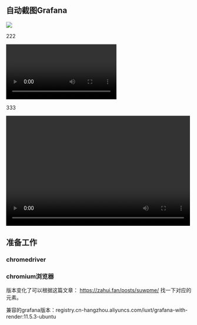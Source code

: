 ## 自动截图Grafana

![](/images/run.gif)

222

![](/images/run.mp4)

333

<video src="/images/run.mp4" controls="controls" width="500" height="300"></video>

## 准备工作

### chromedriver

### chromium浏览器

版本变化了可以根据这篇文章：  <https://zahui.fan/posts/suwpme/> 找一下对应的元素。

兼容的grafana版本：registry.cn-hangzhou.aliyuncs.com/iuxt/grafana-with-render:11.5.3-ubuntu